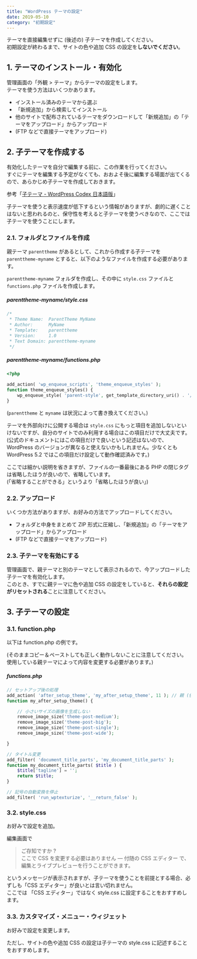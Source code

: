 ```yaml
---
title: "WordPress テーマの設定"
date: 2019-05-10
category: "初期設定"
---
```


テーマを直接編集せずに (後述の) 子テーマを作成してください。  
初期設定が終わるまで、サイトの色や追加 CSS の設定を**しないでください**。

## 1\. テーマのインストール・有効化

管理画面の「外観 > テーマ」からテーマの設定をします。  
テーマを使う方法はいくつかあります。

- インストール済みのテーマから選ぶ
- 「新規追加」から検索してインストール
- 他のサイトで配布されているテーマをダウンロードして「新規追加」の「テーマをアップロード」からアップロード
- (FTP などで直接テーマをアップロード)

## 2\. 子テーマを作成する

有効化したテーマを自分で編集する前に、この作業を行ってください。  
すぐにテーマを編集する予定がなくても、おおよそ後に編集する場面が出てくるので、あらかじめ子テーマを作成しておきます。  
  
参考「[子テーマ - WordPress Codex 日本語版](https://wpdocs.osdn.jp/%E5%AD%90%E3%83%86%E3%83%BC%E3%83%9E)」

子テーマを使うと表示速度が低下するという情報がありますが、劇的に遅くことはないと思われるのと、保守性を考えると子テーマを使うべきなので、ここでは子テーマを使うことにします。

### 2.1. フォルダとファイルを作成

親テーマ `parenttheme` があるとして、これから作成する子テーマを `parenttheme-myname` とすると、以下のようなファイルを作成する必要があります。

`parenttheme-myname` フォルダを作成し、その中に `style.css` ファイルと `functions.php` ファイルを作成します。

##### parenttheme-myname/style.css

```css
/*
 * Theme Name:  ParentTheme MyName
 * Author:      MyName
 * Template:    parenttheme
 * Version:     1.0
 * Text Domain: parenttheme-myname
 */

```

##### parenttheme-myname/functions.php

```php
<?php

add_action( 'wp_enqueue_scripts', 'theme_enqueue_styles' );
function theme_enqueue_styles() {
	wp_enqueue_style( 'parent-style', get_template_directory_uri() . '/style.css' );
}

```

(`parenttheme` と `myname` は状況によって書き換えてください。)

テーマを外部向けに公開する場合は `style.css` にもっと項目を追加しないといけないですが、自分のサイトでのみ利用する場合はこの項目だけで大丈夫です。  
(公式のドキュメントにはこの項目だけで良いという記述はないので、WordPress のバージョンが異なると使えないかもしれません。少なくとも WordPress 5.2 ではこの項目だけ設定して動作確認済みです。)

ここでは細かい説明を省きますが、ファイルの一番最後にある PHP の閉じタグは省略したほうが良いので、省略しています。  
(「省略することができる」というより「省略したほうが良い」)

### 2.2. アップロード

いくつか方法がありますが、お好みの方法でアップロードしてください。

- フォルダと中身をまとめて ZIP 形式に圧縮し、「新規追加」の「テーマをアップロード」からアップロード
- (FTP などで直接テーマをアップロード)

### 2.3. 子テーマを有効にする

管理画面で、親テーマと別のテーマとして表示されるので、今アップロードした子テーマを有効化します。  
このとき、すでに親テーマに色や追加 CSS の設定をしていると、**それらの設定がリセットされる**ことに注意してください。

## 3\. 子テーマの設定

### 3.1. function.php

以下は function.php の例です。  
  
(そのままコピー＆ペーストしても正しく動作しないことに注意してください。使用している親テーマによって内容を変更する必要があります。)

##### functions.php

```php
// セットアップ後の処理
add_action( 'after_setup_theme', 'my_after_setup_theme', 11 ); // 親 (優先度 10) より後に起動する
function my_after_setup_theme() {

	// 小さいサイズの画像を生成しない
	remove_image_size('theme-post-medium');
	remove_image_size('theme-post-big');
	remove_image_size('theme-post-single');
	remove_image_size('theme-post-wide');

}

// タイトル変更
add_filter( 'document_title_parts', 'my_document_title_parts' );
function my_document_title_parts( $title ) {
	$title['tagline'] = '';
	return $title;
}

// 記号の自動変換を停止
add_filter( 'run_wptexturize', '__return_false' );
```

### 3.2. style.css

お好みで設定を追加。

編集画面で

> ご存知ですか ?  
> ここで CSS を変更する必要はありません — 付随の CSS エディター で、編集とライブプレビューを行うことができます。

というメッセージが表示されますが、子テーマを使うことを前提とする場合、必ずしも「CSS エディター」が良いとは言い切れません。  
ここでは 「CSS エディター」ではなく style.css に設定することをおすすめします。

### 3.3. カスタマイズ・メニュー・ウィジェット

お好みで設定を変更します。  
  
ただし、サイトの色や追加 CSS の設定は子テーマの style.css に記述することをおすすめします。
